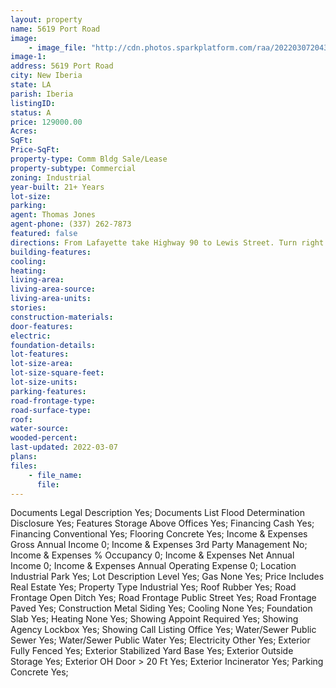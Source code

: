 ```yaml
---
layout: property
name: 5619 Port Road 
image:
    - image_file: "http://cdn.photos.sparkplatform.com/raa/20220307204336270161000000.jpg"
image-1:
address: 5619 Port Road
city: New Iberia
state: LA
parish: Iberia
listingID: 
status: A
price: 129000.00
Acres: 
SqFt: 
Price-SqFt: 
property-type: Comm Bldg Sale/Lease
property-subtype: Commercial
zoning: Industrial
year-built: 21+ Years
lot-size: 
parking: 
agent: Thomas Jones
agent-phone: (337) 262-7873
featured: false
directions: From Lafayette take Highway 90 to Lewis Street. Turn right on Port Street. When Port Street takes a sharp left turn the property will be in front of you.
building-features: 
cooling: 
heating: 
living-area: 
living-area-source: 
living-area-units: 
stories: 
construction-materials: 
door-features: 
electric: 
foundation-details: 
lot-features: 
lot-size-area: 
lot-size-square-feet: 
lot-size-units: 
parking-features: 
road-frontage-type: 
road-surface-type: 
roof: 
water-source: 
wooded-percent: 
last-updated: 2022-03-07
plans: 
files:
    - file_name:
      file:
---
```

Documents	Legal Description	Yes;
Documents List	Flood Determination Disclosure	Yes;
Features	Storage Above Offices	Yes;
Financing	Cash	Yes;
Financing	Conventional	Yes;
Flooring	Concrete	Yes;
Income & Expenses	Gross Annual Income	0;
Income & Expenses	3rd Party Management	No;
Income & Expenses	% Occupancy	0;
Income & Expenses	Net Annual Income	0;
Income & Expenses	Annual Operating Expense	0;
Location	Industrial Park	Yes;
Lot Description	Level	Yes;
Gas	None	Yes;
Price Includes	Real Estate	Yes;
Property Type	Industrial	Yes;
Roof	Rubber	Yes;
Road Frontage	Open Ditch	Yes;
Road Frontage	Public Street	Yes;
Road Frontage	Paved	Yes;
Construction	Metal Siding	Yes;
Cooling	None	Yes;
Foundation	Slab	Yes;
Heating	None	Yes;
Showing	Appoint Required	Yes;
Showing	Agency Lockbox	Yes;
Showing	Call Listing Office	Yes;
Water/Sewer	Public Sewer	Yes;
Water/Sewer	Public Water	Yes;
Electricity	Other	Yes;
Exterior	Fully Fenced	Yes;
Exterior	Stabilized Yard Base	Yes;
Exterior	Outside Storage	Yes;
Exterior	OH Door > 20 Ft	Yes;
Exterior	Incinerator	Yes;
Parking	Concrete	Yes;

